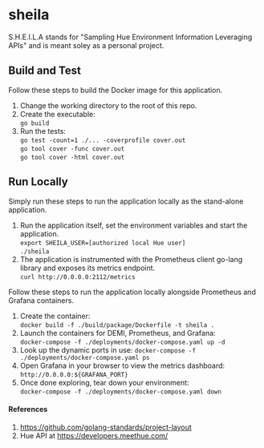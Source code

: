 # sheila

S.H.E.I.L.A stands for "Sampling Hue Environment Information Leveraging APIs" and is meant soley as a personal project.

## Build and Test

Follow these steps to build the Docker image for this application.

1. Change the working directory to the root of this repo.
0. Create the executable:  
   `go build` 
0. Run the tests:  
   `go test -count=1 ./... -coverprofile cover.out`  
   `go tool cover -func cover.out`  
   `go tool cover -html cover.out`


## Run Locally

Simply run these steps to run the application locally as the stand-alone application.

1. Run the application itself, set the environment variables and start the application.  
   `export SHEILA_USER=[authorized local Hue user]`  
   `./sheila`  
0. The application is instrumented with the Prometheus client go-lang library and exposes its metrics endpoint.  
   `curl http://0.0.0.0:2112/metrics`

Follow these steps to run the application locally alongside Prometheus and Grafana containers.

1. Create the container:  
   `docker build -f ./build/package/Dockerfile -t sheila .`
0. Launch the containers for DEMI, Prometheus, and Grafana:  
   `docker-compose -f ./deployments/docker-compose.yaml up -d`
0. Look up the dynamic ports in use:
   `docker-compose -f ./deployments/docker-compose.yaml ps`
0. Open Grafana in your browser to view the metrics dashboard:  
   `http://0.0.0.0:${GRAFANA_PORT}`
0. Once done exploring, tear down your environment:  
   `docker-compose -f ./deployments/docker-compose.yaml down`




#### References

1. https://github.com/golang-standards/project-layout
1. Hue API at https://developers.meethue.com/